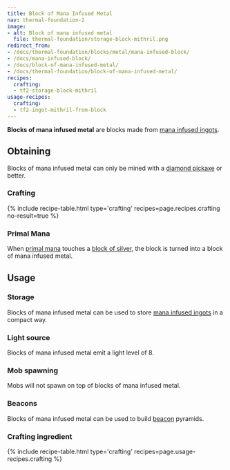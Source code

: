 ```yaml
---
title: Block of Mana Infused Metal
nav: thermal-foundation-2
image:
- alt: Block of mana infused metal
  file: thermal-foundation/storage-block-mithril.png
redirect_from:
- /docs/thermal-foundation/blocks/metal/mana-infused-block/
- /docs/mana-infused-block/
- /docs/block-of-mana-infused-metal/
- /docs/thermal-foundation/block-of-mana-infused-metal/
recipes:
  crafting:
  - tf2-storage-block-mithril
usage-recipes:
  crafting:
  - tf2-ingot-mithril-from-block
---
```


**Blocks of mana infused metal** are blocks made from [mana infused
ingots](/docs/thermal-foundation-2/mana-infused-ingot/).


Obtaining
---------

Blocks of mana infused metal can only be mined with a [diamond
pickaxe](https://minecraft.gamepedia.com/Pickaxe) or better.

### Crafting
{% include recipe-table.html type='crafting' recipes=page.recipes.crafting no-result=true %}

### Primal Mana
When [primal mana](/docs/thermal-foundation-2/primal-mana/) touches a [block of
silver](/docs/thermal-foundation-2/block-of-silver/), the block is turned into a block of mana
infused metal.


Usage
-----

### Storage
Blocks of mana infused metal can be used to store [mana infused
ingots](/docs/thermal-foundation-2/mana-infused-ingot/) in a compact way.

### Light source
Blocks of mana infused metal emit a light level of 8.

### Mob spawning
Mobs will not spawn on top of blocks of mana infused metal.

### Beacons
Blocks of mana infused metal can be used to build
[beacon](https://minecraft.gamepedia.com/Beacon) pyramids.

### Crafting ingredient
{% include recipe-table.html type='crafting' recipes=page.usage-recipes.crafting %}

